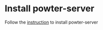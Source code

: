 # Install powter-server
Follow the [instruction](https://hilanderas.github.io/powter-server/en/usage/quickstart/INSTALL.html) to install powter-server